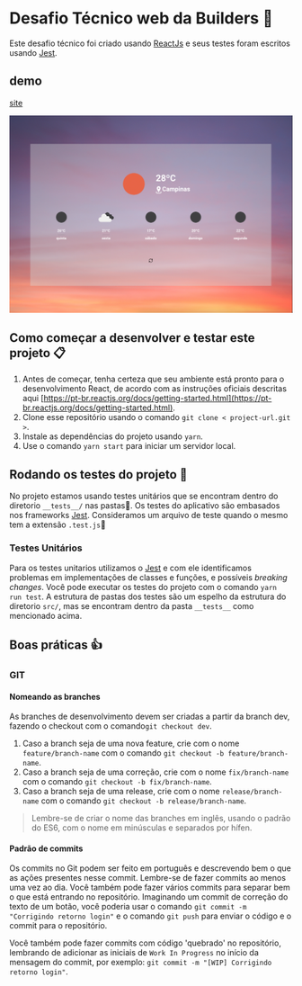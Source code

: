 Desafio Técnico web da Builders :rocket:
===

Este desafio técnico foi criado usando [ReactJs](https://github.com/facebook/react/) e seus testes foram escritos usando [Jest](https://jestjs.io).

## demo

[site](https://builders-wesleysd1989.vercel.app/)

![desktop-version](src/assets/desktop.png)

## Como começar a desenvolver e testar este projeto :clipboard:

1. Antes de começar, tenha certeza que seu ambiente está pronto para o desenvolvimento React, de acordo com as instruções oficiais descritas aqui [https://pt-br.reactjs.org/docs/getting-started.html](https://pt-br.reactjs.org/docs/getting-started.html).
2. Clone esse repositório usando o comando ``` git clone < project-url.git > ```.
3. Instale as dependências do projeto usando ``` yarn ```.
4. Use o comando ``` yarn start ``` para iniciar um servidor local.

## Rodando os testes do projeto 🧪

No projeto estamos usando testes unitários que se encontram dentro do diretorio ```__tests__/``` nas pastas.
Os testes do aplicativo são embasados nos frameworks [Jest](https://jestjs.io).
Consideramos um arquivo de teste quando o mesmo tem a extensão ```.test.js```

### Testes Unitários

Para os testes unitarios utilizamos o [Jest](https://jestjs.io) e com ele identificamos problemas em implementações de classes e funções, e possíveis *breaking changes*.
Você pode executar os testes do projeto com o comando ``` yarn run test ```.
A estrutura de pastas dos testes são um espelho da estrutura do diretorio ```src/```, mas se encontram dentro da pasta ```__tests__``` como mencionado acima.

## Boas práticas :thumbsup:

### GIT

#### Nomeando as branches

As branches de desenvolvimento devem ser criadas a partir da branch dev, fazendo o checkout com o comando`git checkout dev`.

1. Caso a branch seja de uma nova feature, crie com o nome `feature/branch-name` com o comando `git checkout -b feature/branch-name`.
2. Caso a branch seja de uma correção, crie com o nome `fix/branch-name` com o comando `git checkout -b fix/branch-name`.
3. Caso a branch seja de uma release, crie com o nome `release/branch-name` com o comando `git checkout -b release/branch-name`.

> Lembre-se de criar o nome das branches em inglês, usando o padrão do ES6, com o nome em minúsculas e separados por hífen.

#### Padrão de commits

Os commits no Git podem ser feito em português e descrevendo bem o que as ações presentes nesse commit. Lembre-se de fazer commits ao menos uma vez ao dia. Você também pode fazer vários commits para separar bem o que está entrando no repositório. Imaginando um commit de correção do texto de um botão, você poderia usar o comando `git commit -m "Corrigindo retorno login"` e o comando `git push` para enviar o código e o commit para o repositório.

Você também pode fazer commits com código 'quebrado' no repositório, lembrando de adicionar as iniciais de `Work In Progress` no início da mensagem do commit, por exemplo: `git commit -m "[WIP] Corrigindo retorno login"`.

